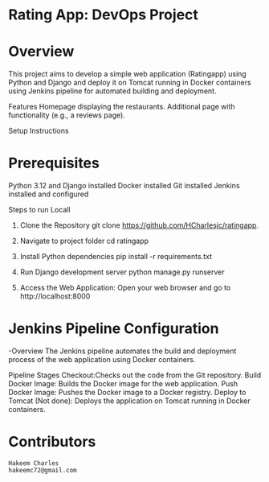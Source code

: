 # Rating App: DevOps Project

# Overview
This project aims to develop a simple web application (Ratingapp) using Python and Django and deploy it on Tomcat running in Docker containers using Jenkins pipeline for automated building and deployment.

Features
Homepage displaying the restaurants.
Additional page with functionality (e.g., a reviews page).

Setup Instructions

# Prerequisites
Python 3.12 and Django installed
Docker installed
Git installed
Jenkins installed and configured


Steps to run Locall
1. Clone the Repository 
    git clone https://github.com/HCharlesjc/ratingapp.

2. Navigate to project folder
    cd ratingapp

3. Install Python dependencies
    pip install -r requirements.txt
    
4. Run Django development server
    python manage.py runserver

5. Access the Web Application:
    Open your web browser and go to http://localhost:8000
    

# Jenkins Pipeline Configuration
-Overview
The Jenkins pipeline automates the build and deployment process of the web application using Docker containers.

Pipeline Stages
Checkout:Checks out the code from the Git repository.
Build Docker Image: Builds the Docker image for the web application.
Push Docker Image: Pushes the Docker image to a Docker registry.
Deploy to Tomcat (Not done): Deploys the application on Tomcat running in Docker containers.


# Contributors
    Hakeem Charles
    hakeemc72@gmail.com